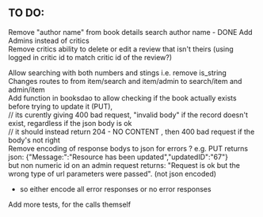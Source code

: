 ## TO DO:
Remove "author name" from book details search author name  - DONE
Add Admins instead of critics  
Remove critics ability to delete or edit a review that isn't theirs (using logged in critic id to match critic id of the review?)  

Allow searching with both numbers and stings i.e. remove is_string  
Changes routes to from item/search and item/admin to search/item and admin/item  
Add function in booksdao to allow checking if the book actually exists before trying to update it (PUT),  
// its curently giving 400 bad request, "invalid body" if the record doesn't exist, regardless if the json body is ok  
// it should instead return 204 - NO CONTENT , then 400 bad request if the body's not right  
Remove encoding of response bodys to json for errors ? e.g. PUT returns json:  {"Message:":"Resource has been updated","updatedID":"67"}  
but non numeric id on an admin request returns: "Request is ok but the wrong type of url parameters were passed". (not json encoded)   
- so either encode all error responses or no error responses  

Add more tests, for the calls themself

